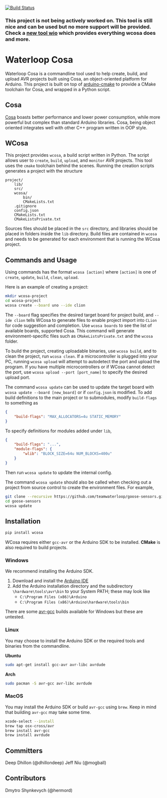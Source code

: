 [![Build Status](https://travis-ci.org/waterloop/wcosa.svg?branch=master)](https://travis-ci.org/waterloop/wcosa)

### This project is not being actively worked on. This tool is still nice and can be used but no more support will be provided. Check a [new tool wio](https://github.com/wio/wio) which provides everything wcosa does and more.

# Waterloop Cosa

Waterloop Cosa is a commandline tool used to help create, build, and upload AVR projects built using Cosa, an object-oriented platform for Arduino. This project is built on top of 
[arduino-cmake](https://github.com/arduino-cmake/arduino-cmake) to provide a CMake toolchain for Cosa,
and wrapped in a Python script.

## Cosa

[Cosa](https://github.com/mikaelpatel/Cosa) boasts better performance and lower power consumption, while more powerful but complex than standard Arduino libraries. Cosa, being object oriented integrates well with other C++ program written in OOP style.

## WCosa

This project provides `wcosa`, a build script written in Python. The script allows user to `create`, 
`build`, `upload`, and `monitor` AVR projects. This tool uses the `cmake` toolchain behind the scenes.
Running the creation scripts generates a project with the structure

```
project/
    lib/
    src/
    wcosa/
        bin/
        CMakeLists.txt
    .gitignore
    config.json
    CMakeLists.txt
    CMakeListsPrivate.txt
```

Sources files should be placed in the `src` directory, and libraries should be placed in folders inside
the `lib` directory. Build files are contained in `wcosa` and needs to be generated for each environment
that is running the WCosa project.

## Commands and Usage
Using commands has the format `wcosa [action]` where `[action]` is one of `create`, `update`, `build`, `clean`, `upload`.

Here is an example of creating a project:
```bash
mkdir wcosa-project
cd wcosa-project
wcosa create --board uno --ide clion
```
The `--board` flag specifies the desired target board for project build, and `--ide clion` tells WCosa to generate files to enable 
project import into `CLion` for code suggestion and completion. Use `wcosa boards` to see the list of available boards, supported Cosa.
This command will generate environment-specific files such as `CMakeListsPrivate.txt` and the `wcosa` folder.

To build the project, creating uploadable binaries, use `wcosa build`, and to clean the project, run `wcosa clean`. If a microcontroller
is plugged into your PC, running `wcosa upload` will attempt to autodetect the port and upload the program.
If you have multiple microcontrollers or if WCosa cannot detect the port, use `wcosa upload --port [port_name]` to specify
the desired upload port.

The command `wcosa update` can be used to update the target board with `wcosa update --board [new_board]` or if `config.json` is 
modified. To add build definitions to the main project or to submodules, modify `build-flags` to something as
```json
{
    "build-flags": "MAX_ALLOCATORS=4u STATIC_MEMORY"
}
```

To specify definitions for modules added under `lib`, 
```json
{
    "build-flags": "...",
    "module-flags": {
        "wlib": "BLOCK_SIZE=64u NUM_BLOCKS=400u"
    }
}
```
Then run `wcosa update` to update the internal config.

The command `wcosa update` should also be called when checking out a project from source control to create the environment
files. For example,
```bash
git clone --recursive https://github.com/teamwaterloop/goose-sensors.git
cd goose-sensors
wcosa update
```

## Installation
```bash
pip install wcosa
```

WCosa requires either `gcc-avr` or the Arduino SDK to be installed. __CMake__ is also required to build projects.

### Windows
We recommend installing the Arduino SDK.
1. Download and install the [Arduino IDE](https://www.arduino.cc/en/Main/Software)
2. Add the Arduino installation directory and the subdirectory `\hardware\tools\avr\bin`
to your System PATH; these may look like
    * `C:\Program Files (x86)\Arduino`
    * `C:\Program Files (x86)\Arduino\hardware\tools\bin`

There are some [avr-gcc](http://blog.zakkemble.co.uk/avr-gcc-builds/) builds available for Windows
but these are untested.

### Linux
You may choose to install the Arduino SDK or the required tools and binaries
from the commandline.

**Ubuntu**

```bash
sudo apt-get install gcc-avr avr-libc avrdude
```

**Arch**

```bash
sudo pacman -S avr-gcc avr-libc avrdude
```

### MacOS
You may install the Arduino SDK or build `avr-gcc` using `brew`. Keep in mind that
building `avr-gcc` may take some time.

```bash
xcode-select --install
brew tap osx-cross/avr
brew install avr-gcc
brew install avrdude
```

## Committers
Deep Dhillon (@dhillondeep)
Jeff Niu (@mogball)

## Contributors
Dmytro Shynkevych (@hermord)

